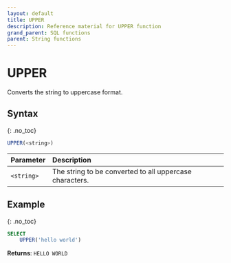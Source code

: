 ```yaml
---
layout: default
title: UPPER
description: Reference material for UPPER function
grand_parent: SQL functions
parent: String functions
---
```


# UPPER

Converts the string to uppercase format.

## Syntax
{: .no_toc}

```sql
UPPER(<string>)
```

| Parameter  | Description                                             |
| :---------- | :------------------------------------------------------- |
| `<string>` | The string to be converted to all uppercase characters. |

## Example
{: .no_toc}

```sql
SELECT
	UPPER('hello world')
```

**Returns**: `HELLO WORLD`
